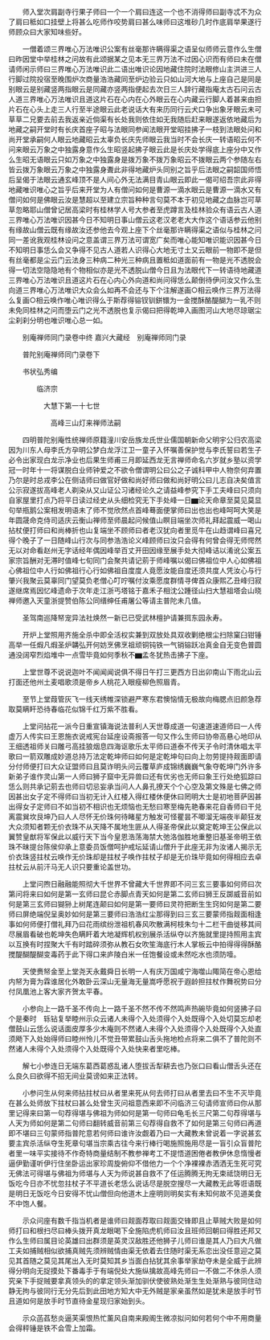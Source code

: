 <!-- { "loadSidebar": true } -->
　　师入堂次肩副寺行果子师曰一个一个肩曰连这一个也不消得师曰副寺忒不为众了肩曰秪如口挂壁上将甚么吃师作咬势肩曰甚么味师曰这堆砂几时作底肩举果遂行师顾众曰大家知味些好。

　　一僧着颂三界唯心万法唯识公案有丝毫那许瞒得渠之语呈似师师云意作么生僧曰昨因堂中举桂林之问故有此颂据某之见本无三界万法不过因心识而有师曰未在僧请师闲示师曰三界唯心万法唯识此二语出唯识论因地藏住院时法眼修山主洪进三人行脚过院投宿至晚围炉次商量浩浩藏同至炉边验云只如山河大地与上座自己是同是别眼云是别藏竖两指眼云是同藏亦竖两指便起去次日三人辞行藏指庵太古石问云古人道三界唯心万法唯识且道这片石在心内在心外眼云在心内藏云行脚人着甚来由担片石在心头上走三人行至半途眼云此老说话大有来历同行云犬口争出象牙眼云未可草草二兄要去前去我返亲近倘渠有长处我则依住如无我随后赶来眼遂返依地藏后为地藏之嗣开堂时有长庆首座子昭与法眼同参闻法眼开堂昭挂拂子一枝到法眼处问和尚开堂承嗣何人眼云地藏昭云太辜负长庆先师眼云我当时不会长庆一转语昭云何不问来眼云万象之中独露身意作么生昭竖起拂子眼云此是长庆处学得底上座分中又作么生昭无语眼云只如万象之中独露身是拨万象不拨万象昭云不拨眼云两个参随左右皆云拨万象眼云万象之中独露身聻此非得地藏炉头同别之旨乎后法眼之嗣韶国师悟后呈偈于法眼云通玄峰顶不是人间心外无法满目青山眼云即此一偈可绍吾宗此非得地藏唯识唯心之旨乎后来开堂为人有僧问如何是曹源一滴水眼云是曹源一滴水又有僧问如何是佛眼云汝是慧超以至建立宗旨种种言句莫不本于初见地藏之血脉岂可草草忽略耶山僧曾记居高梁时有桂林学人号大参者至虎蹲言及桂林验众有语云古人道三界唯心万法唯识因甚今日不知明日事山僧云这老汉老老大大作这个语话参云他别有缘故山僧云既有缘故汝还参他去今观上座下个丝毫那许瞒得渠之语似与桂林之问同一差讹我观桂林设问之意盖谓三界万法可谓宽广矣而唯心能知唯识能识因甚今日不知明日事恁么会又争得不见古人道若人识得心大地无寸土又云眼前一物即不是但有丝毫都是尘云门云法身三种病二种光三种病且置秪如道面前有一物是光不透脱会得一切法空隐隐地有个物相似亦是光不透脱山僧今日且为法眼代下一转语待地藏道三界唯心万法唯识且道这片石在心内心外向道和尚问得恁么颠倒待伊问汝又作么生向道三界唯心万法唯识大众会么如再不会还与下个注解遂画○相云唤作三界万法得么复画○相云唤作唯心唯识得么于斯荐得镕钗钏鉼镮为一金搅酥酪醍醐为一乳不则未免同桂林之问而堕云门之光不透脱也复示偈曰把得乾坤入画图河山大地尽琼琚尘尘刹刹分明也唯识唯心总一如。

　　别庵禅师同门录卷中终
嘉兴大藏经　别庵禅师同门录


　　普陀别庵禅师同门录卷下

　　书状弘秀编

　　　　临济宗

　　　　　大慧下第一十七世

　　　　　　高峰三山灯来禅师法嗣

　　四明普陀别庵性统禅师原籍潼川安岳族龙氏世业儒国朝新命父明宇公归农高梁因为川东人母李氏方孕明公梦白龙浮江卫一童子入怀嘱善保护觉与李氏誓曰若生子必令出家现白龙示净业也后果生师甫三月即延西龙无言禅师命名六岁就乡塾以资学冠一时年十一将谋脱白业师钟爱之不欲令僧谓明公曰公之子诚科甲中人物奈何弃置乃尔是时总戎李公在侧诘师曰做官好做和尚好师曰做和尚好明公曰儿志自决矣值言公示寂遂拔高峰老人剃染从又山证公习诸经论久之请益峰参究下手工夫峰曰只须向自家屋里打点乃将平日读过经史从头细检究无下手处峰一日▆论天命章至莫见莫显句举瓶鹅公案相发明语未了师不觉欣然点首峰蓦面便掌师曰出也出也峰呵呵大笑是年圆晟命克侍司适庆云衡山禅师至师晨起问候值山瞑目端坐次师礼拜起震威一喝山拈杖便打师曰和尚棒折也山复端坐不顾师曰者老汉犹向者里觅牛在山趋谓峰曰喜兄得个晚子了一日随峰山行次与同参浩浩论义峰顾师曰汝只会得有何曾会得无师愕然无以对命看赵州无字话经年偶因峰举百丈开田因缘至展手处大彻峰诘以淆讹公案五家宗旨酬对无滞时值峰七旬同门会聚共请记莂于师峰嘱以偈曰佛祖位中人心如佛祖心佛祖位中人行如佛祖行心行如佛祖自度度人竟愿汝能自度还须共度人凭汝心与行肇兴我聚云莫辜同门望莫负老僧心叮咛嘱付汝乘愿度群情寻俾首众康熙乙丑峰归寂遂继席焉因忆峰遗命于次年走江浙丐塔铭于嘉禾子相沈公踵径山扫大慧祖塔会山晓禅师邀入天童浙提赞伯陈公同缙绅任甫屠公等请主普陀未几值。

　　圣驾南巡降帑宠异法社焕然一新已已受武林檀护请兼挕东园永寿。

　　开炉上堂照用齐施全杀中即全活权实兼到双放处具双收剿绝根尘扫除窠臼钳锤高举一任煆凡煆圣炉韝弘开何妨烹佛烹祖顽铜钝铁一气销镕跃冶真金自无变色普圆通没阔窄烈焰堆中一点雪毕竟如何季秋不▆孟冬犹热击拂子下座。

　　上堂世尊不说说迦叶不闻闻闻说俱不得日午打三更西方日出卯南山下雨北山云打面还他州土麦唱歌须是帝乡人桃花入眼瘦柳色照眉青。

　　至节上堂葭管灰飞一线天绣帷深锁避严寒东君懊恼情无极故向梅腮点旧颜急荐取莫瞒盰恐待春临花似锦千红万紫不胜看。

　　上堂问拈花一派今日重宣镇海说法普利人天世尊成道一句速道速道师曰一人传虚万人传实曰王恩施衣说戒宪台延座设斋报答一句又作么生师曰协帝高悬心地印从王细透祖师关曰雕弓高挂狼烟息四海讴歌乐太平师曰道泰不传天子令时清休唱太平歌曰一箭双雕成妙道总持万法定乾坤师曰如何是定乾坤句曰向上勿劳提持觌面即请分付师便打曰大众证盟师曰且莫诈明头问云覆草庐成锦绣巍巍气象夺乾坤门外许多新弟子谁作灵山第一人师曰狮子窟中无异兽曰还有优劣也无师曰象王行处绝狐踪曰恁么则共承记莂去也师曰切忌妄承当问人人鼻孔撩天个个心空及第文殊是七佛之师因甚出女子定不得师曰当初无计入红楼入得红楼休便休曰罔明大士是初地菩萨因甚出得女子定师曰不如当初不相识也无烦恼也无愁曰寒至梅先艳春来花自香师曰干兑离震巽坎艮坤乃曰人人尽怀无价珠何待睹星方触发可怪瞿昙不唧溜无端夜半颠狂发大众须知者颗无价衣珠不从天降不属地生匪从人得圣帝保此以奠定乾坤王公保此以翼赞皇猷将军保此以威行天下当今皇恩浩荡海禁大弛洛伽胜地重整旧基圣帝明王依珠不昧提台陈侯仰承上意委员饭僧呵护戒坛延请山僧升于此座无非为汝诸人揭示无价衣珠竖拄杖云唤作无价珠却是拄杖子唤作拄杖子却是无价珠毕竟如何得相应去卓拄杖云从前汗马无人识只要重论盖世功。

　　上堂问煦日融融能照彻大千世界不曾藏大千世界即不问三玄三要事如何师曰次第问将来曰如何是第一玄师曰昆仑赤脚点青天如何是第二玄师曰狮王反踯威音前如何是第三玄师曰猢狲上树尾连颠曰如何是第一要师曰灵符把断生生窍如何是第二要师曰屏绝端倪呈奥妙如何是第三要师曰浩浩红尘那得到曰三玄三要蒙师指觌面相逢事如何师便打僧礼拜乃曰花雨缤纷泄祖机春风吹散满柯枝朱匀十二栏干曲徙移其间尽展眉看破也乾坤失色瞒盰着大地凝辉机权别展杀活纵夺以齐施就里提持照用主宾以互换有时捏聚大千有时踏碎须弥从教石女吹笙海底行木人掌板云中拍得得得酥酪搅醍醐醍醐变毒药于此下得口来庐陵白米一任饱餐设或未然吃水也须防噎。

　　天使赉帑金至上堂尧天永戴舜日长明一人有庆万国咸宁海噬山陬简在帝心恩给内帑为膏为霖谁居化外敢卧云深山无量海无量嵩呼愿祝于遐龄担拄杖作舞祝势曰分付凤凰池上客大家齐贺太平春。

　　小参向上一路千圣不传向上一路千圣不然不传不然鸣声热碗毕竟如何竖拂子曰个是秦时　轹钻复举睦州示众云诸人未得个入处须得个入处既得个入处切莫忘却老僧鼓山云恁么说话面皮厚多少木庵则不然诸人未得个入处须得个入处既得个入处直须飏下入处始得师曰睦州怜儿不觉丑带累鼓山舌头拖地检点将来二俱不了普陀则不然诸人未得个入处须得个入处既得个入处快来者里吃棒。

　　解七小参连日无端东葛西葛惑乱诸人堕拔舌犁耕去也乃张口曰看山僧舌头还在么良久曰欲得不招无间业莫谤如来正法转。

　　小参问生从何来师拈拄杖曰从者里来死从何去师打曰从者里去曰不生不灭毕竟在甚么处师放下拄杖曰甚么处曾生灭问祖意西来即不问临济三句请师宣师曰你从那里记得来曰第一句荐得堪与佛祖为师如何是第一句师曰龟毛长三尺第二句荐得堪与人天为师如何是第二句师曰翻转威音前第三句荐得自救不了如何是第三句师曰再道即不堪曰三句蒙师指普陀意若何师曰谁许汝觑着乃曰一大藏教未曾说着一字说甚玄要主宾杀活纵夺生死章句堪当宗乘古往今来行棒行喝施照施用尽是一盲引众盲普陀者里一味平实接待不作奇特商量结制不教参禅考工不提悟道困倦者教伊休息惰慢者逼伊勤谨听伊行住坐卧运出家珍周旋俯仰不借他力一个个净裸裸赤洒洒无生死可究无佛法可得堪与佛祖为师堪与人天为师说甚自救不了任运腾腾无拘无束祗饶明日无饭吃今日亦不忧忽拄杖子不平道长老恁么说话尽是脱空搜尽一大藏教无此等诳语既是明日无饭吃今日安得不忧山僧但向他道木上座明则明矣实有未知何故不见道美食不中饱人餐。

　　示众问座有数千指当机者是谁师曰觌面荐取曰觌面交锋即且止草贼大败是如何师打曰和根扫尽曰棒头拨开真龙眼喝下全施陷虎机师曰汝且班师回朝曰得胜还邦又作么生师曰属目论英雄曰出群须是英灵汉敌胜还他狮子儿师曰谁是其人乃曰大凡做工夫如捕贼相似欲捕真贼先须辨贼情由渠无依着去住随时渠无系恋出没任意迎之莫见其首随之莫见其尾出入无时莫知其乡当面白拈犹其余事举家劫夺未是全威于此辨得分明向无捉摸处下番毒手于有端倪处大施纵擒故高峰先师曰一不做二不休杀人须究亲下手捉贼要拿真领头的的拿定领头渐加驯伏使彼熟处渐生生处渐熟与彼同住动静无拘与彼同行无分先后到此田地方知大中无外贼是家亲虽然如是犹未是放手时节且道如何是放手时节直待金星现归家始到头。

　　示众菡萏愁炎逼芙渠恨热忙薰风自南来殿阁生微凉拟问如何若何个中不用商量会得秤锤是铁不会雪上加霜。

